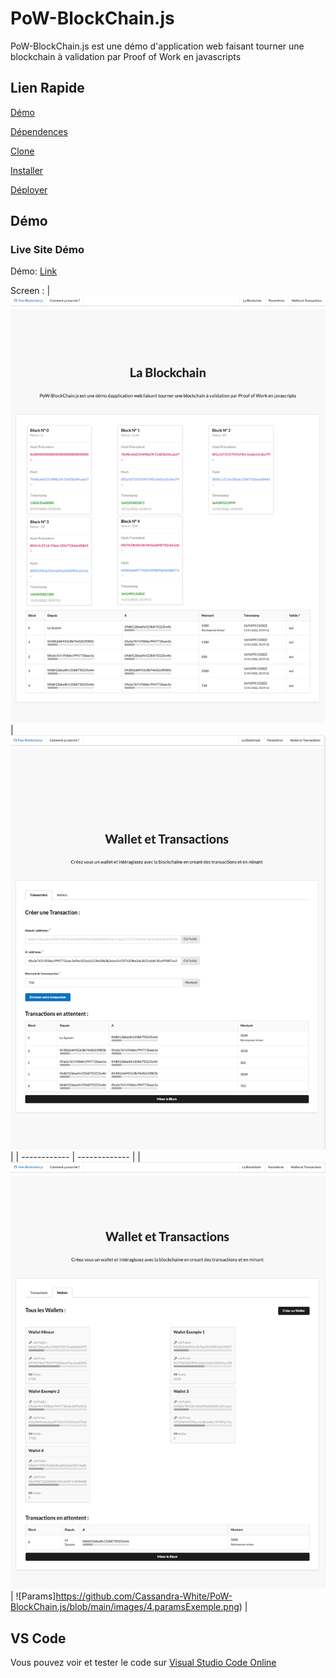 # PoW-BlockChain.js
PoW-BlockChain.js est une démo d'application web faisant tourner une blockchain à validation par Proof of Work en javascripts

##  Lien Rapide

[Démo](#démo)

[Dépendences](#dépendences)

[Clone](#clone)

[Installer](#installer)

[Déployer](#déployer)


## Démo

### Live Site Démo

Démo: [Link](https://pow-blockchain-js.vercel.app/)

Screen :
| ![Blockchain](https://github.com/Cassandra-White/PoW-BlockChain.js/blob/main/images/1.blockchainExemple.png) | ![Transaction](https://github.com/Cassandra-White/PoW-BlockChain.js/blob/main/images/2.transactionExemple.png) |
| ------------ | ------------- |
| ![Wallets](https://github.com/Cassandra-White/PoW-BlockChain.js/blob/main/images/3.walletExemple.png) | ![Params]https://github.com/Cassandra-White/PoW-BlockChain.js/blob/main/images/4.paramsExemple.png) |

 ## VS Code 
 
 Vous pouvez voir et tester le code sur [Visual Studio Code Online](https://github.dev/Cassandra-White/PoW-BlockChain.js)

 
